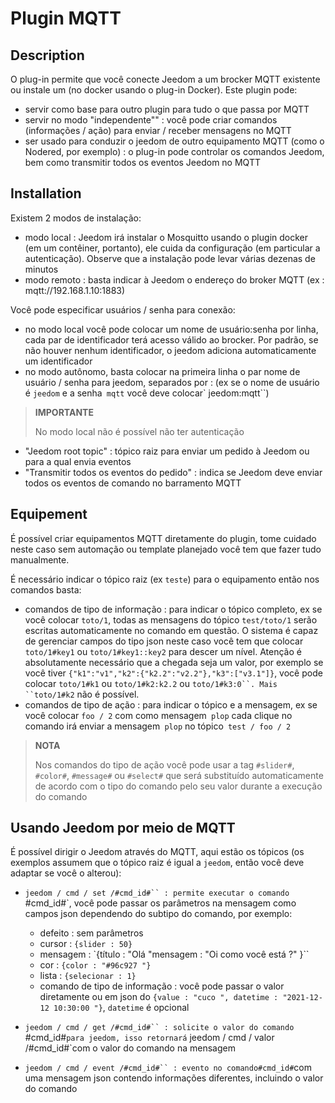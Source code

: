 # Plugin MQTT

## Description

O plug-in permite que você conecte Jeedom a um brocker MQTT existente ou instale um (no docker usando o plug-in Docker). Este plugin pode:

- servir como base para outro plugin para tudo o que passa por MQTT
- servir no modo "independente"" : você pode criar comandos (informações / ação) para enviar / receber mensagens no MQTT
- ser usado para conduzir o jeedom de outro equipamento MQTT (como o Nodered, por exemplo) : o plug-in pode controlar os comandos Jeedom, bem como transmitir todos os eventos Jeedom no MQTT

## Installation

Existem 2 modos de instalação:

- modo local : Jeedom irá instalar o Mosquitto usando o plugin docker (em um contêiner, portanto), ele cuida da configuração (em particular a autenticação). Observe que a instalação pode levar várias dezenas de minutos
- modo remoto : basta indicar à Jeedom o endereço do broker MQTT (ex : mqtt://192.168.1.10:1883)

Você pode especificar usuários / senha para conexão:

- no modo local você pode colocar um nome de usuário:senha por linha, cada par de identificador terá acesso válido ao brocker. Por padrão, se não houver nenhum identificador, o jeedom adiciona automaticamente um identificador
- no modo autônomo, basta colocar na primeira linha o par nome de usuário / senha para jeedom, separados por : (ex se o nome de usuário é `jeedom` e a senha` mqtt` você deve colocar` jeedom:mqtt``)

>**IMPORTANTE**
>
>No modo local não é possível não ter autenticação

- "Jeedom root topic" : tópico raiz para enviar um pedido à Jeedom ou para a qual envia eventos
- "Transmitir todos os eventos do pedido" : indica se Jeedom deve enviar todos os eventos de comando no barramento MQTT

## Equipement

É possível criar equipamentos MQTT diretamente do plugin, tome cuidado neste caso sem automação ou template planejado você tem que fazer tudo manualmente.

É necessário indicar o tópico raiz (ex `teste`) para o equipamento então nos comandos basta:

- comandos de tipo de informação : para indicar o tópico completo, ex se você colocar `toto/1`, todas as mensagens do tópico `test/toto/1` serão escritas automaticamente no comando em questão. O sistema é capaz de gerenciar campos do tipo json neste caso você tem que colocar `toto/1#key1` ou `toto/1#key1::key2` para descer um nível. Atenção é absolutamente necessário que a chegada seja um valor, por exemplo se você tiver `{"k1":"v1","k2":{"k2.2":"v2.2"},"k3":["v3.1"]}`, você pode colocar `toto/1#k1` ou `toto/1#k2:k2.2` ou `toto/1#k3:0``. Mais ``toto/1#k2` não é possível.
- comandos de tipo de ação : para indicar o tópico e a mensagem, ex se você colocar `foo / 2` com como mensagem` plop` cada clique no comando irá enviar a mensagem` plop` no tópico` test / foo / 2`

>**NOTA**
>
>Nos comandos do tipo de ação você pode usar a tag `#slider#`, `#color#`, `#message#` ou `#select#` que será substituído automaticamente de acordo com o tipo do comando pelo seu valor durante a execução do comando

## Usando Jeedom por meio de MQTT

É possível dirigir o Jeedom através do MQTT, aqui estão os tópicos (os exemplos assumem que o tópico raiz é igual a `jeedom`, então você deve adaptar se você o alterou):

- `jeedom / cmd / set /#cmd_id#`` : permite executar o comando `#cmd_id#`, você pode passar os parâmetros na mensagem como campos json dependendo do subtipo do comando, por exemplo:

  - defeito : sem parâmetros
  - cursor : `{slider : 50} `
  - mensagem : `{título : "Olá "mensagem : "Oi como você está ?" }``
  - cor : `{color : "#96c927 "}`
  - lista : `{selecionar : 1} `
  - comando de tipo de informação : você pode passar o valor diretamente ou em json do `{value : "cuco ", datetime : "2021-12-12 10:30:00 "}`, `datetime` é opcional
- `jeedom / cmd / get /#cmd_id#`` : solicite o valor do comando `#cmd_id#`para jeedom, isso retornará` jeedom / cmd / valor /#cmd_id#`com o valor do comando na mensagem
- `jeedom / cmd / event /#cmd_id#`` : evento no comando#cmd_id#`com uma mensagem json contendo informações diferentes, incluindo o valor do comando
